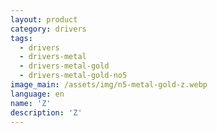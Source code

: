 ```yaml
---
layout: product
category: drivers
tags:
  - drivers
  - drivers-metal
  - drivers-metal-gold
  - drivers-metal-gold-no5
image_main: /assets/img/n5-metal-gold-z.webp
language: en
name: 'Z'
description: 'Z'
---
```

